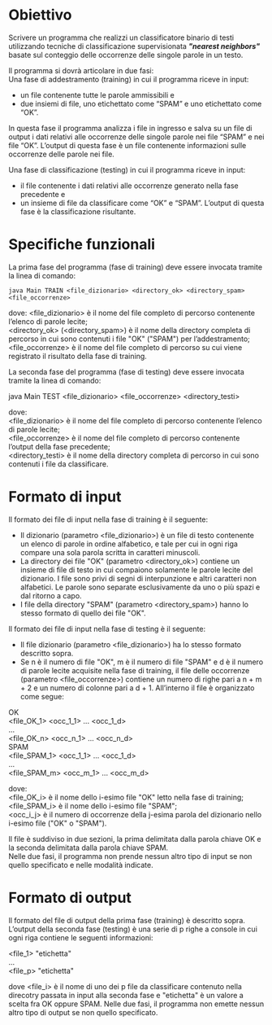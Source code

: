 # Obiettivo
Scrivere un programma che realizzi un classificatore binario di testi utilizzando tecniche di classificazione supervisionata ***"nearest neighbors"*** basate sul conteggio delle occorrenze delle singole parole in un testo.

Il programma si dovrà articolare in due fasi: <br>
Una fase di addestramento (training) in cui il programma riceve in input:
- un file contenente tutte le parole ammissibili e
- due insiemi di file, uno etichettato come “SPAM” e uno etichettato come “OK”.

In questa fase il programma analizza i file in ingresso e salva su un file di output i dati relativi alle occorrenze delle singole parole nei file “SPAM” e nei file “OK”. L’output di questa fase è un file contenente informazioni sulle occorrenze delle parole nei file.

Una fase di classificazione (testing) in cui il programma riceve in input:
- il file contenente i dati relativi alle occorrenze generato nella fase precedente e
- un insieme di file da classificare come “OK” e “SPAM”.
L’output di questa fase è la classificazione risultante.

# Specifiche funzionali
La prima fase del programma (fase di training) deve essere invocata tramite la linea di comando: <br>

	java Main TRAIN <file_dizionario> <directory_ok> <directory_spam> <file_occorrenze>

dove:
<file_dizionario> è il nome del file completo di percorso contenente l’elenco di parole lecite; <br>
<directory_ok> (<directory_spam>) è il nome della directory completa di percorso in cui sono contenuti i file "OK" ("SPAM") per l’addestramento; <br>
<file_occorrenze> è il nome del file completo di percorso su cui viene registrato il risultato della fase di training. <br>

La seconda fase del programma (fase di testing) deve essere invocata tramite la linea di comando: <br>

java Main TEST <file_dizionario> <file_occorrenze> <directory_testi>

dove: <br>
<file_dizionario> è il nome del file completo di percorso contenente l’elenco di parole lecite; <br>
<file_occorrenze> è il nome del file completo di percorso contenente l’output della fase precedente; <br>
<directory_testi> è il nome della directory completa di percorso in cui sono contenuti i file da classificare.

# Formato di input
Il formato dei file di input nella fase di training è il seguente:
- Il dizionario (parametro <file_dizionario>) è un file di testo contenente un elenco di parole in ordine alfabetico, e tale per cui in ogni riga compare una sola parola scritta in caratteri minuscoli.
- La directory dei file "OK" (parametro <directory_ok>) contiene un insieme di file di testo in cui compaiono solamente le parole lecite del dizionario. I file sono privi di segni di interpunzione e altri caratteri non alfabetici. Le parole sono separate esclusivamente da uno o più spazi e dal ritorno a capo.
- I file della directory "SPAM" (parametro <directory_spam>) hanno lo stesso formato di quello dei file "OK".

Il formato dei file di input nella fase di testing è il seguente:
- Il file dizionario (parametro <file_dizionario>) ha lo stesso formato descritto sopra.
- Se n è il numero di file "OK", m è il numero di file "SPAM" e d è il numero di parole lecite acquisite nella fase di training, il file delle occorrenze (parametro <file_occorrenze>) contiene un numero di righe pari a n + m + 2 e un numero di colonne pari a d + 1. All’interno il file è organizzato come segue:

OK <br>
<file_OK_1> <occ_1_1> ... <occ_1_d> <br>
... <br>
<file_OK_n> <occ_n_1> ... <occ_n_d> <br>
SPAM <br>
<file_SPAM_1> <occ_1_1> ... <occ_1_d> <br>
... <br>
<file_SPAM_m> <occ_m_1> ... <occ_m_d> <br>

dove: <br>
<file_OK_i> è il nome dello i-esimo file "OK" letto nella fase di training; <br>
<file_SPAM_i> è il nome dello i-esimo file "SPAM"; <br>
<occ_i_j> è il numero di occorrenze della j-esima parola del dizionario nello i-esimo file ("OK" o "SPAM").

Il file è suddiviso in due sezioni, la prima delimitata dalla parola chiave OK e la seconda delimitata dalla parola chiave SPAM. <br>
Nelle due fasi, il programma non prende nessun altro tipo di input se non quello specificato e nelle modalità indicate.

# Formato di output
Il formato del file di output della prima fase (training) è descritto sopra. <br>
L’output della seconda fase (testing) è una serie di p righe a console in cui ogni riga contiene le seguenti informazioni:

<file_1> "etichetta" <br>
... <br>
<file_p> "etichetta" <br>

dove <file_i> è il nome di uno dei p file da classificare contenuto nella direcotry passata in input alla seconda fase e "etichetta" è un valore a scelta fra OK oppure SPAM.
Nelle due fasi, il programma non emette nessun altro tipo di output se non quello specificato.